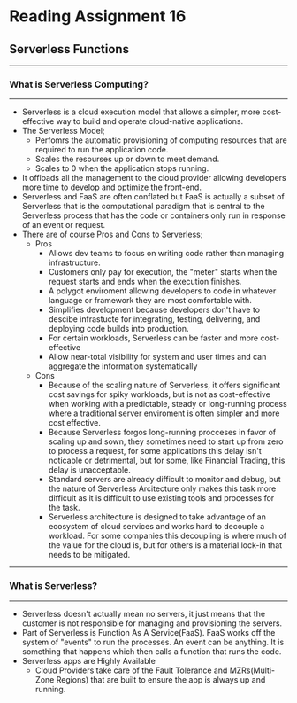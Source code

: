 # Reading Assignment 16

## Serverless Functions

---

### What is Serverless Computing?

---

- Serverless is a cloud execution model that allows a simpler, more cost-effective way to build and operate cloud-native applications.
- The Serverless Model;
  - Perfomrs the automatic provisioning of computing resources that are required to run the application code.
  - Scales the resourses up or down to meet demand.
  - Scales to 0 when the application stops running.
- It offloads all the management to the cloud provider allowing developers more time to develop and optimize the front-end.
- Serverless and FaaS are often conflated but FaaS is actually a subset of Serverless that is the computational paradigm that is central to the Serverless process that has the code or containers only run in response of an event or request.
- There are of course Pros and Cons to Serverless;
  - Pros
    - Allows dev teams to focus on writing code rather than managing infrastructure.
    - Customers only pay for execution, the "meter" starts when the request starts and ends when the execution finishes.
    - A polygot enviroment allowing developers to code in whatever language or framework they are most comfortable with.
    - Simplifies development because developers don't have to descibe infrastucte for integrating, testing, delivering, and deploying code builds into production.
    - For certain workloads, Serverless can be faster and more cost-effective
    - Allow near-total visibility for system and user times and can aggregate the information systematically
  - Cons
    - Because of the scaling nature of Serverless, it offers significant cost savings for spiky workloads, but is not as cost-effective when working with a predictable, steady or long-running process where a traditional server enviroment is often simpler and more cost effective.
    - Because Serverless forgos long-running procceses in favor of scaling up and sown, they sometimes need to start up from zero to process a request, for some applications this delay isn't noticable or detrimental, but for some, like Financial Trading, this delay is unacceptable.
    - Standard servers are already difficult to monitor and debug, but the nature of Serverless Arcitecture only makes this task more difficult as it is difficult to use existing tools and processes for the task.
    - Serverless architecture is designed to take advantage of an ecosystem of cloud services and works hard to decouple a workload. For some companies this decoupling is where much of the value for the cloud is, but for others is a material lock-in that needs to be mitigated.

---

### What is Serverless?

---

- Serverless doesn't actually mean no servers, it just means that the customer is not responsible for managing and provisioning the servers.
- Part of Serverless is Function As A Service(FaaS). FaaS works off the system of "events" to run the processes. An event can be anything. It is something that happens which then calls a function that runs the code.
- Serverless apps are Highly Available
  - Cloud Providers take care of the Fault Tolerance and MZRs(Multi-Zone Regions) that are built to ensure the app is always up and running.
